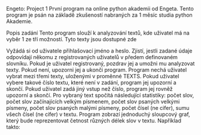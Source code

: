 Engeto: Project 1
První program na online python akademii od Engeta. Tento program je psán na základě zkušeností nabraných za 1 měsíc studia python Akademie.

Popis zadání
Tento program slouží k analyzování textů, kde uživatel má na vyběr 1 ze tří možností. Tyto texty jsou dostupné zde

Vyžádá si od uživatele přihlašovací jméno a heslo.
Zjistí, jestli zadané údaje odpovídají někomu z registrovaných uživatelů v předem definovaném slovníku.
Pokud je uživatel registrovaný, pozdrav jej a umožni mu analyzovat texty. Pokud není, upozorni jej a ukonči program.
Program nechá uživatel vybrat mezi třemi texty, uloženými v proměnné TEXTS. Pokud uživatel vybere takové číslo textu, které není v zadání, program jej upozorní a skončí. Pokud uživatel zadá jiný vstup než číslo, program jej rovněž upozorní a skončí.
Pro vybraný text spočítá následující statistiky:
počet slov,
počet slov začínajících velkým písmenem,
počet slov psaných velkými písmeny,
počet slov psaných malými písmeny,
počet čísel (ne cifer),
sumu všech čísel (ne cifer) v textu.
Program zobrazí jednoduchý sloupcový graf, který bude reprezentovat četnost různých délek slov v textu. Například takto:
